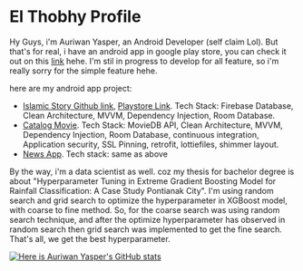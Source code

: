 # El Thobhy Profile

Hy Guys, i'm Auriwan Yasper, an Android Developer (self claim Lol). But that's for real, i have an android app in google play store, you can check it out on this [link](https://play.google.com/store/apps/dev?id=4731263920961188643) hehe. I'm stil in progress to develop for all feature, so i'm really sorry for the simple feature hehe. 

here are my android app project:
- [Islamic Story Github link](https://github.com/elthobhy-studio/islamic-story-android), [Playstore Link](https://play.google.com/store/apps/dev?id=4731263920961188643). Tech Stack: Firebase Database, Clean Architecture, MVVM, Dependency Injection, Room Database. 
- [Catalog Movie](https://github.com/el-thobhy/Catalog-Movie). Tech Stack: MovieDB API, Clean Architecture, MVVM, Dependency Injection, Room Database, continuous integration, Application security, SSL Pinning, retrofit, lottiefiles, shimmer layout.
- [News App](https://github.com/el-thobhy/News-App). Tech stack: same as above
  

By the way, i'm a data scientist as well. coz my thesis for bachelor degree is about "Hyperparameter Tuning in Extreme Gradient Boosting Model for Rainfall Classification: A Case Study Pontianak City". I'm using random search and grid search to optimize the hyperparameter in XGBoost model, with coarse to fine method. So, for the coarse search was using random search technique, and after the optimize hyperparameter has observed in random search then grid search was implemented to get the fine search. That's all, we get the best hyperparameter.




[![Here is Auriwan Yasper's GitHub stats](https://github-readme-stats.vercel.app/api?username=el-thobhy)](https://github.com/el-thobhy/github-readme-stats)
